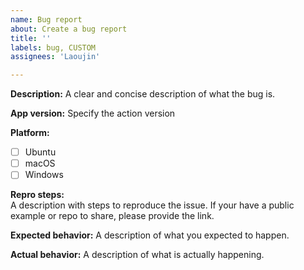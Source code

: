 ```yaml
---
name: Bug report
about: Create a bug report
title: ''
labels: bug, CUSTOM
assignees: 'Laoujin'

---
```


<!--- Before opening up a new bug report, please make sure to check for similar existing issues -->

**Description:**
A clear and concise description of what the bug is.

**App version:**
Specify the action version

**Platform:**
- [ ] Ubuntu
- [ ] macOS
- [ ] Windows

**Repro steps:**  
A description with steps to reproduce the issue. If your have a public example or repo to share, please provide the link.

**Expected behavior:**
A description of what you expected to happen.

**Actual behavior:**
A description of what is actually happening.
